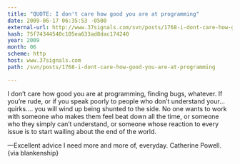 ```yaml
---
title: "QUOTE: I don't care how good you are at programming"
date: 2009-06-17 06:35:53 -0500
external-url: http://www.37signals.com/svn/posts/1768-i-dont-care-how-good-you-are-at-programming
hash: 75f74344540c105ea633ad8dac174240
year: 2009
month: 06
scheme: http
host: www.37signals.com
path: /svn/posts/1768-i-dont-care-how-good-you-are-at-programming

---
```


I don’t care how good you are at programming, finding bugs, whatever. If you’re rude, or if you speak poorly to people who don’t understand your… quirks…. you will wind up being shunted to the side. No one wants to work with someone who makes them feel beat down all the time, or someone who they simply can’t understand, or someone whose reaction to every issue is to start wailing about the end of the world.

—Excellent advice I need more and more of, everyday. 
Catherine Powell. &#123;via blankenship&#125;

 

